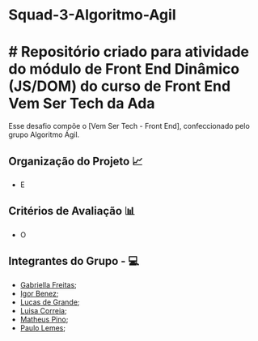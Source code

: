 # Squad-3-Algoritmo-Agil

# # Repositório criado para atividade do módulo de Front End Dinâmico (JS/DOM) do curso de Front End Vem Ser Tech da Ada 

Esse desafio compõe o [Vem Ser Tech - Front End], confeccionado pelo  grupo Algoritmo Ágil.


## Organização do Projeto 📈
- E

## Critérios de Avaliação 📊
- O

## Integrantes do Grupo - 💻

- [Gabriella Freitas](https://github.com/gabriellafsena);
- [Igor Benez](https://github.com/igor-benez);
- [Lucas de Grande](https://github.com/);
- [Luisa Correia](https://github.com/luisacs923);
- [Matheus Pino](https://github.com/matheuspino);
- [Paulo Lemes](https://github.com/paulo-lemes);

